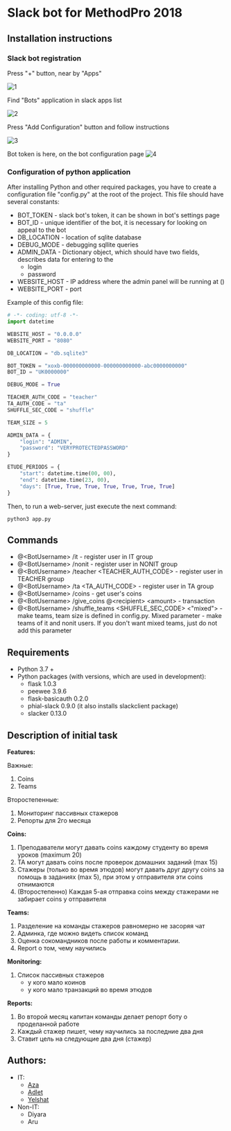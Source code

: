 # Slack bot for MethodPro 2018

## Installation instructions

### Slack bot registration

Press "+" button, near by "Apps"

![1](https://semior001.github.io/mtdpro_slackbot/add_app.png)

Find "Bots" application in slack apps list

![2](https://semior001.github.io/mtdpro_slackbot/find_bots_app.png)

Press "Add Configuration" button and follow instructions

![3](https://semior001.github.io/mtdpro_slackbot/new_bot.png)

Bot token is here, on the bot configuration page
![4](https://semior001.github.io/mtdpro_slackbot/bot_token.png)

### Configuration of python application

After installing Python and other required packages, you have to create a configuration
file "config.py" at the root of the project. This file should have several constants:

* BOT_TOKEN - slack bot's token, it can be shown in bot's settings page
* BOT_ID - unique identifier of the bot, it is necessary for looking on appeal to the bot
* DB_LOCATION - location of sqlite database
* DEBUG_MODE - debugging sqllite queries
* ADMIN_DATA - Dictionary object, which should have two fields, describes data for entering to the
  * login
  * password
* WEBSITE_HOST - IP address where the admin panel will be running at () 
* WEBSITE_PORT - port 

Example of this config file:
```python
# -*- coding: utf-8 -*-
import datetime

WEBSITE_HOST = "0.0.0.0"
WEBSITE_PORT = "8080"

DB_LOCATION = "db.sqlite3"

BOT_TOKEN = "xoxb-000000000000-000000000000-abc0000000000"
BOT_ID = "UK0000000"

DEBUG_MODE = True

TEACHER_AUTH_CODE = "teacher"
TA_AUTH_CODE = "ta"
SHUFFLE_SEC_CODE = "shuffle"

TEAM_SIZE = 5

ADMIN_DATA = {
    "login": "ADMIN",
    "password": "VERYPROTECTEDPASSWORD"
}

ETUDE_PERIODS = {
    "start": datetime.time(00, 00),
    "end": datetime.time(23, 00),
    "days": [True, True, True, True, True, True, True]
}
```

Then, to run a web-server, just execute the next command:

```
python3 app.py
```

## Commands
* @\<BotUsername\> /it - register user in IT group
* @\<BotUsername\> /nonit - register user in NONIT group
* @\<BotUsername\> /teacher \<TEACHER_AUTH_CODE\> - register user in TEACHER group
* @\<BotUsername\> /ta \<TA_AUTH_CODE\> - register user in TA group
* @\<BotUsername\> /coins - get user's coins
* @\<BotUsername\> /give_coins @\<recipient\> \<amount\> - transaction  
* @\<BotUsername\> /shuffle_teams \<SHUFFLE_SEC_CODE\> \<"mixed"\> - make teams, team size is defined in config.py. 
    Mixed parameter - make teams of it and nonit users. If you don't want mixed teams, just do not add this parameter

## Requirements

* Python 3.7 +
* Python packages (with versions, which are used in development):
  * flask 1.0.3
  * peewee 3.9.6
  * flask-basicauth 0.2.0
  * phial-slack 0.9.0 (it also installs slackclient package)
  * slacker 0.13.0

## Description of initial task

**Features:**

Важные:
1) Coins
2) Teams

Второстепенные:
1) Мониторинг пассивных стажеров
2) Репорты для 2го месяца

**Coins:**
1) Преподаватели могут давать coins каждому студенту во время уроков (maximum 20)
2) TA могут давать coins после проверок домашних заданий (max 15)
3) Стажеры (только во время этюдов) могут давать друг другу coins за помощь в заданиях (max 5), 
при этом у отправителя эти coins отнимаются
4) (Второстепенно) Каждая 5-ая отправка coins между стажерами не забирает coins у отправителя

**Teams:**
1) Разделение на команды стажеров равномерно не засоряя чат
2) Админка, где можно видеть список команд
3) Оценка сокомандников после работы и комментарии.
4) Report о том, чему научились

**Monitoring:**
1) Список пассивных стажеров
   * у кого мало коинов
   * у кого мало транзакций во время этюдов

**Reports:**
1) Во второй месяц капитан команды делает репорт боту о проделанной работе
2) Каждый стажер пишет, чему научились за последние два дня
3) Ставит цель на следующие два дня (стажер)  

## Authors:
* IT:
  * [Aza](https://github.com/Semior001/mtdbot/commits?author=MeBr0)
  * [Adlet](https://github.com/Semior001/mtdbot/commits?author=adiletabs)
  * [Yelshat](https://github.com/Semior001/mtdbot/commits?author=Semior001)
* Non-IT:
  * Diyara
  * Aru

